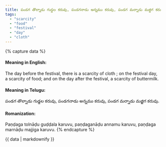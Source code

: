 ```yaml
---
title: పండగ తొల్నాడు గుడ్డల కరువు, పండగనాడు అన్నము కరువు, పండగ మర్నాడు మజ్జిగ కరువు.
tags:
  - "scarcity"
  - "food"
  - "festival"
  - "day"
  - "cloth"
---
```


{% capture data %}
#### Meaning in English:
The day before the festival, there is a scarcity of cloth ; on the festival day, a scarcity of food; and on the day after the festival, a scarcity of buttermilk.

#### Meaning in Telugu:
పండగ తొల్నాడు గుడ్డల కరువు, పండగనాడు అన్నము కరువు, పండగ మర్నాడు మజ్జిగ కరువు.

#### Romanization:
Paṇḍaga tolnāḍu guḍḍala karuvu, paṇḍaganāḍu annamu karuvu, paṇḍaga marnāḍu majjiga karuvu.
{% endcapture %}

{{ data | markdownify }}

